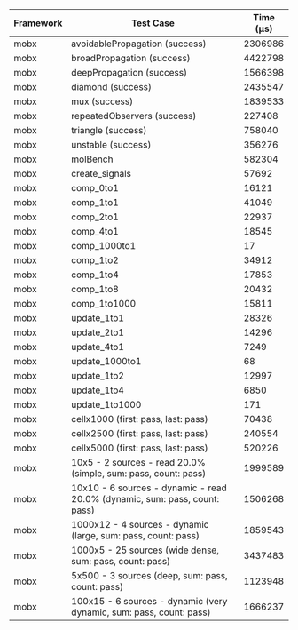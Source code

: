 | Framework | Test Case | Time (μs) |
| --- | --- | --- |
| mobx | avoidablePropagation (success) | 2306986 |
| mobx | broadPropagation (success) | 4422798 |
| mobx | deepPropagation (success) | 1566398 |
| mobx | diamond (success) | 2435547 |
| mobx | mux (success) | 1839533 |
| mobx | repeatedObservers (success) | 227408 |
| mobx | triangle (success) | 758040 |
| mobx | unstable (success) | 356276 |
| mobx | molBench | 582304 |
| mobx | create_signals | 57692 |
| mobx | comp_0to1 | 16121 |
| mobx | comp_1to1 | 41049 |
| mobx | comp_2to1 | 22937 |
| mobx | comp_4to1 | 18545 |
| mobx | comp_1000to1 | 17 |
| mobx | comp_1to2 | 34912 |
| mobx | comp_1to4 | 17853 |
| mobx | comp_1to8 | 20432 |
| mobx | comp_1to1000 | 15811 |
| mobx | update_1to1 | 28326 |
| mobx | update_2to1 | 14296 |
| mobx | update_4to1 | 7249 |
| mobx | update_1000to1 | 68 |
| mobx | update_1to2 | 12997 |
| mobx | update_1to4 | 6850 |
| mobx | update_1to1000 | 171 |
| mobx | cellx1000 (first: pass, last: pass) | 70438 |
| mobx | cellx2500 (first: pass, last: pass) | 240554 |
| mobx | cellx5000 (first: pass, last: pass) | 520226 |
| mobx | 10x5 - 2 sources - read 20.0% (simple, sum: pass, count: pass) | 1999589 |
| mobx | 10x10 - 6 sources - dynamic - read 20.0% (dynamic, sum: pass, count: pass) | 1506268 |
| mobx | 1000x12 - 4 sources - dynamic (large, sum: pass, count: pass) | 1859543 |
| mobx | 1000x5 - 25 sources (wide dense, sum: pass, count: pass) | 3437483 |
| mobx | 5x500 - 3 sources (deep, sum: pass, count: pass) | 1123948 |
| mobx | 100x15 - 6 sources - dynamic (very dynamic, sum: pass, count: pass) | 1666237 |
